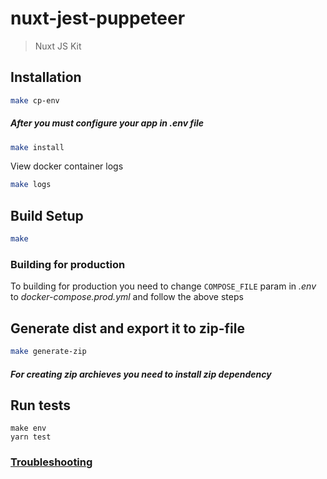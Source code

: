 # nuxt-jest-puppeteer

> Nuxt JS Kit

## Installation

```bash
make cp-env
```

##### After you must configure your app in .env file

```bash
make install
```

View docker container logs

```bash
make logs
```

## Build Setup

```bash
make
```

### Building for production

To building for production you need to change `COMPOSE_FILE` param in *.env* to *docker-compose.prod.yml* and follow the above steps

## Generate dist and export it to zip-file

```bash
make generate-zip
```

##### For creating zip archieves you need to install *zip* dependency

## Run tests

```
make env
yarn test
```

### [Troubleshooting](https://github.com/puppeteer/puppeteer/blob/main/docs/troubleshooting.md#chrome-is-downloaded-but-fails-to-launch-on-nodejs-14)
